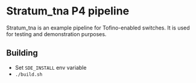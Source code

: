 <!--
Copyright 2021-present Open Networking Foundation

SPDX-License-Identifier: Apache-2.0
-->

# Stratum_tna P4 pipeline

Stratum_tna is an example pipeline for Tofino-enabled switches. It is used for
testing and demonstration purposes.

## Building

- Set `SDE_INSTALL` env variable
- `./build.sh`
